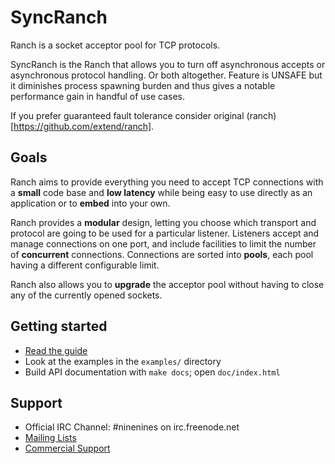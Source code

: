 SyncRanch
=========

Ranch is a socket acceptor pool for TCP protocols.

SyncRanch is the Ranch that allows you to turn off asynchronous accepts or 
asynchronous protocol handling. Or both altogether. Feature is UNSAFE but it
diminishes process spawning burden and thus gives a notable performance
gain in handful of use cases.

If you prefer guaranteed fault tolerance consider original 
(ranch)[https://github.com/extend/ranch].

Goals
-----

Ranch aims to provide everything you need to accept TCP connections with
a **small** code base and **low latency** while being easy to use directly
as an application or to **embed** into your own.

Ranch provides a **modular** design, letting you choose which transport
and protocol are going to be used for a particular listener. Listeners
accept and manage connections on one port, and include facilities to
limit the number of **concurrent** connections. Connections are sorted
into **pools**, each pool having a different configurable limit.

Ranch also allows you to **upgrade** the acceptor pool without having
to close any of the currently opened sockets.

Getting started
---------------

 *  [Read the guide](http://ninenines.eu/docs/en/ranch/HEAD/guide/introduction)
 *  Look at the examples in the `examples/` directory
 *  Build API documentation with `make docs`; open `doc/index.html`

Support
-------

 *  Official IRC Channel: #ninenines on irc.freenode.net
 *  [Mailing Lists](http://lists.ninenines.eu)
 *  [Commercial Support](http://ninenines.eu/support)
